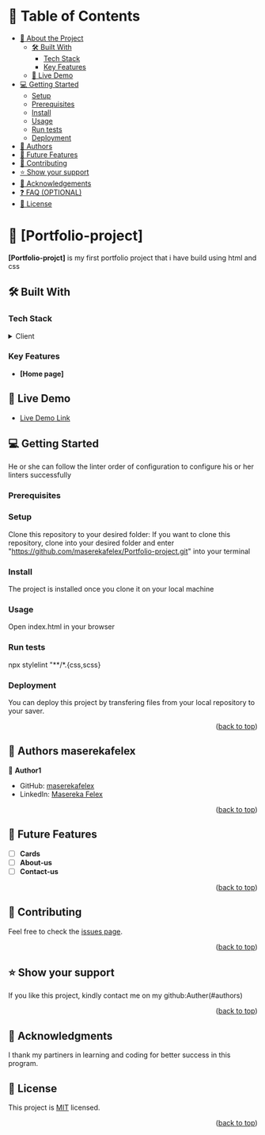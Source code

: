 <a name="readme-top"></a>


# 📗 Table of Contents

- [📖 About the Project](#about-project)
  - [🛠 Built With](#built-with)
    - [Tech Stack](#tech-stack)
    - [Key Features](#key-features)
  - [🚀 Live Demo](#live-demo)
- [💻 Getting Started](#getting-started)
  - [Setup](#setup)
  - [Prerequisites](#prerequisites)
  - [Install](#install)
  - [Usage](#usage)
  - [Run tests](#run-tests)
  - [Deployment](#triangular_flag_on_post-deployment)
- [👥 Authors](#authors)
- [🔭 Future Features](#future-features)
- [🤝 Contributing](#contributing)
- [⭐️ Show your support](#support)
- [🙏 Acknowledgements](#acknowledgements)
- [❓ FAQ (OPTIONAL)](#faq)
- [📝 License](#license)


# 📖 [Portfolio-project] <a name="about-project"></a>

**[Portfolio-projct]** is my first portfolio project that i have build using html and css

## 🛠 Built With <a name="built-with"></a>

### Tech Stack <a name="tech-stack"></a>

<details>
  <summary>Client</summary>
  <ul>
    <li><a href="https://web.dev/learn/html/">HTML</a></li>
    <li><a href="https://www.w3schools.com/css/">CSS</a></li>
    <li><a href="https://www.w3schools.com/js/default.asp">JavaScript</a></li>
  </ul>
</details>

### Key Features <a name="key-features"></a>

- **[Home page]**
  
## 🚀 Live Demo <a name="live-demo"></a>

- [Live Demo Link](https://maserekafelex.github.io/potifolio)

## 💻 Getting Started <a name="getting-started"></a>

 He or she can follow the linter order of configuration to configure his or her linters successfully

### Prerequisites

### Setup

Clone this repository to your desired folder:
If you want to clone this repository, clone into your desired folder and enter "https://github.com/maserekafelex/Portfolio-project.git" into your terminal

### Install

The project is installed once you clone it on your local machine

### Usage

Open index.html in your browser
### Run tests

npx stylelint "**/*.{css,scss}

### Deployment

You can deploy this project by transfering files from your local repository to your saver.

<p align="right">(<a href="#readme-top">back to top</a>)</p>

## 👥 Authors <a name="Masereksfelex">maserekafelex</a>

👤 **Author1**

- GitHub: [maserekafelex](https://github.com/maserekafelex)
- LinkedIn: [Masereka Felex](https://linkedin.com/in/masereka-felex-785294257)

<p align="right">(<a href="#readme-top">back to top</a>)</p>

## 🔭 Future Features <a name="future-features"></a>

- [ ] **Cards**
- [ ] **About-us**
- [ ] **Contact-us**

<p align="right">(<a href="#readme-top">back to top</a>)</p>

## 🤝 Contributing <a name="contributing"></a>

Feel free to check the [issues page](../../issues/).
                                                              
<p align="right">(<a href="#readme-top">back to top</a>)</p>

## ⭐️ Show your support <a name="support"></a>

If you like this project, kindly contact me on my github:Auther(#authors)

<p align="right">(<a href="#readme-top">back to top</a>)</p>

## 🙏 Acknowledgments <a name="acknowledgements"></a>

I thank my partiners in learning and coding for better success in this program.

## 📝 License <a name="license"></a>

This project is [MIT](./MIT.md) licensed.

<p align="right">(<a href="#readme-top">back to top</a>)</p>
